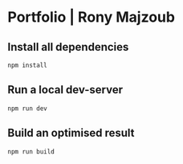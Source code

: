 # Portfolio | Rony Majzoub

## Install all dependencies
```
npm install
```
## Run a local dev-server
```
npm run dev
```
## Build an optimised result
```
npm run build
```
